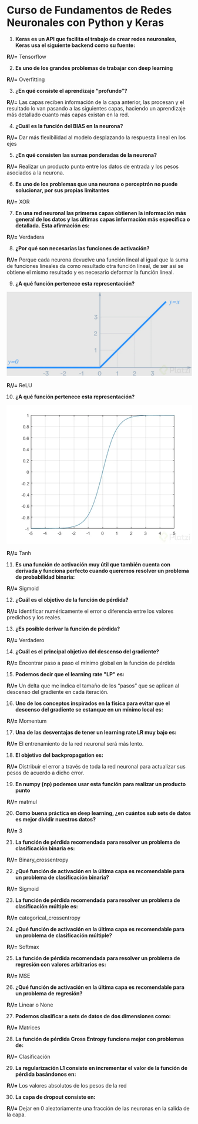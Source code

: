 # Curso de Fundamentos de Redes Neuronales con Python y Keras

1. **Keras es un API que facilita el trabajo de crear redes neuronales, Keras usa el siguiente backend como su fuente:**
   
**R//=** Tensorflow

2. **Es uno de los grandes problemas de trabajar con deep learning**
 
**R//=** Overfitting

3. **¿En qué consiste el aprendizaje “profundo”?**
   
**R//=** Las capas reciben información de la capa anterior, las procesan y el resultado lo van pasando a las siguientes capas, haciendo un aprendizaje más detallado cuanto más capas existan en la red.

4. **¿Cuál es la función del BIAS en la neurona?**
   
**R//=** Dar más flexibilidad al modelo desplazando la respuesta lineal en los ejes

5. **¿En qué consisten las sumas ponderadas de la neurona?**
    
**R//=** Realizar un producto punto entre los datos de entrada y los pesos asociados a la neurona.

6. **Es uno de los problemas que una neurona o perceptrón no puede solucionar, por sus propias limitantes**
    
**R//=** XOR

7. **En una red neuronal las primeras capas obtienen la información más general de los datos y las últimas capas información más específica o detallada. Esta afirmación es:**
    
**R//=** Verdadera

8. **¿Por qué son necesarias las funciones de activación?**
    
**R//=** Porque cada neurona devuelve una función lineal al igual que la suma de funciones lineales da como resultado otra función lineal, de ser así se obtiene el mismo resultado y es necesario deformar la función lineal.

9. **¿A qué función pertenece esta representación?**

![RELU](images/RELU.png)
    
**R//=** ReLU

10. **¿A qué función pertenece esta representación?**

![Tanh](images/TANH.png)
 
**R//=** Tanh

11. **Es una función de activación muy útil que también cuenta con derivada y funciona perfecto cuando queremos resolver un problema de probabilidad binaria:**
    
**R//=** Sigmoid

12. **¿Cuál es el objetivo de la función de pérdida?**
    
**R//=** Identificar numéricamente el error o diferencia entre los valores predichos y los reales.

13. **¿Es posible derivar la función de pérdida?**
    
**R//=** Verdadero

14. **¿Cuál es el principal objetivo del descenso del gradiente?**
    
**R//=** Encontrar paso a paso el mínimo global en la función de pérdida

15. **Podemos decir que el learning rate "LP" es:**
    
**R//=** Un delta que me indica el tamaño de los “pasos” que se aplican al descenso del gradiente en cada iteración.

16. **Uno de los conceptos inspirados en la física para evitar que el descenso del gradiente se estanque en un mínimo local es:**
    
**R//=** Momentum

17. **Una de las desventajas de tener un learning rate LR muy bajo es:**
    
**R//=** El entrenamiento de la red neuronal será más lento.

18. **El objetivo del backpropagation es:**
    
**R//=** Distribuir el error a través de toda la red neuronal para actualizar sus pesos de acuerdo a dicho error.

19. **En numpy (np) podemos usar esta función para realizar un producto punto**
    
**R//=** matmul

20. **Como buena práctica en deep learning, ¿en cuántos sub sets de datos es mejor dividir nuestros datos?**
    
**R//=** 3

21. **La función de pérdida recomendada para resolver un problema de clasificación binaria es:**
    
**R//=** Binary_crossentropy

22. **¿Qué función de activación en la última capa es recomendable para un problema de clasificación binaria?**
    
**R//=** Sigmoid

23. **La función de pérdida recomendada para resolver un problema de clasificación múltiple es:**
    
**R//=** categorical_crossentropy

24. **¿Qué función de activación en la última capa es recomendable para un problema de clasificación múltiple?**
    
**R//=** Softmax

25. **La función de pérdida recomendada para resolver un problema de regresión con valores arbitrarios es:**
    
**R//=** MSE

26. **¿Qué función de activación en la última capa es recomendable para un problema de regresión?**
    
**R//=** Linear o None

27. **Podemos clasificar a sets de datos de dos dimensiones como:**
    
**R//=** Matrices

28. **La función de pérdida Cross Entropy funciona mejor con problemas de:**
    
**R//=** Clasificación

29. **La regularización L1 consiste en incrementar el valor de la función de pérdida basándonos en:**
    
**R//=** Los valores absolutos de los pesos de la red

30. **La capa de dropout consiste en:**
    
**R//=** Dejar en 0 aleatoriamente una fracción de las neuronas en la salida de la capa.